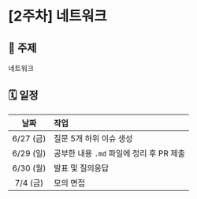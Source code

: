# [2주차] 네트워크
## 📌 주제
네트워크

## 🗓️ 일정
| 날짜 | 작업                          |
| :---: |:----------------------------|
| 6/27 (금) | 질문 5개 하위 이슈 생성              |
| 6/29 (일) | 공부한 내용 `.md` 파일에 정리 후 PR 제출 |
| 6/30 (월) | 발표 및 질의응답                   |
| 7/4 (금) | 모의 면접                       |
